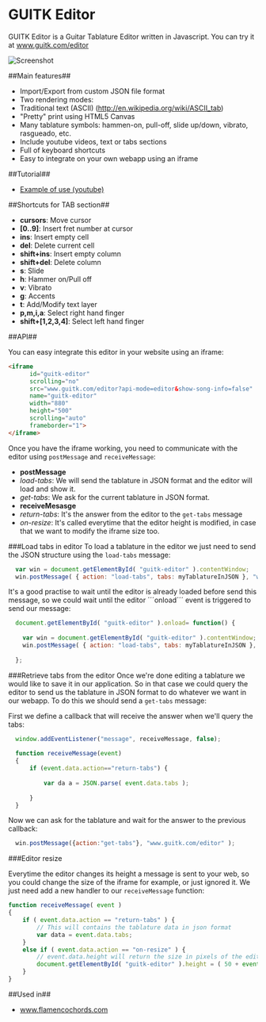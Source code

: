GUITK Editor
============

GUITK Editor is a Guitar Tablature Editor written in Javascript.
You can try it at www.guitk.com/editor

![Screenshot](http://www.guitk.com/editor/gh/screenshot.png)

##Main features##
* Import/Export from custom JSON file format
* Two rendering modes:
 * Traditional text (ASCII) (http://en.wikipedia.org/wiki/ASCII_tab)
 * "Pretty" print using HTML5 Canvas
* Many tablature symbols: hammen-on, pull-off, slide up/down, vibrato, rasgueado, etc.
* Include youtube videos, text or tabs sections
* Full of keyboard shortcuts
* Easy to integrate on your own webapp using an iframe

##Tutorial##
* [Example of use (youtube)](http://www.youtube.com/watch?v=gqs-jm9423M&hd=1)

##Shortcuts for TAB section##
* **cursors**: Move cursor
* **[0..9]**: Insert fret number at cursor
* **ins**: Insert empty cell
* **del**: Delete current cell
* **shift+ins**: Insert empty column
* **shift+del**: Delete column
* **s**: Slide
* **h**: Hammer on/Pull off
* **v**: Vibrato
* **g**: Accents
* **t**: Add/Modify text layer
* **p,m,i,a**: Select right hand finger
* **shift+[1,2,3,4]**: Select left hand finger

##API##

You can easy integrate this editor in your website using an iframe:

`````html
<iframe 
      id="guitk-editor" 
      scrolling="no" 
      src="www.guitk.com/editor?api-mode=editor&show-song-info=false" 
      name="guitk-editor" 
      width="880" 
      height="500" 
      scrolling="auto" 
      frameborder="1">
</iframe>
`````

Once you have the iframe working, you need to communicate with the editor using ```postMessage``` and ```receiveMessage```:
* **postMessage**
 * *load-tabs*: We will send the tablature in JSON format and the editor will load and show it.
 * *get-tabs*: We ask for the current tablature in JSON format.
* **receiveMesasge**
 * *return-tabs*: It's the answer from the editor to the ```get-tabs``` message
 * *on-resize*: It's called everytime that the editor height is modified, in case that we want to modify the iframe size too.

###Load tabs in editor
To load a tablature in the editor we just need to send the JSON structure using the ```load-tabs``` message:

`````javascript
  var win = document.getElementById( "guitk-editor" ).contentWindow;
  win.postMessage( { action: "load-tabs", tabs: myTablatureInJSON }, "www.guitk.com/editor" );
`````

It's a good practise to wait until the editor is already loaded before send this message, so we could wait until the editor ´´´onload´´´ event is triggered to send our message:

`````javascript
  document.getElementById( "guitk-editor" ).onload= function() {
  
    var win = document.getElementById( "guitk-editor" ).contentWindow;
    win.postMessage( { action: "load-tabs", tabs: myTablatureInJSON }, "www.guitk.com/editor" );
    
  };
`````

###Retrieve tabs from the editor
Once we're done editing a tablature we would like to save it in our application. So in that case we could query the editor to send us the tablature in JSON format to do whatever we want in our webapp.
To do this we should send a ```get-tabs``` message:

First we define a callback that will receive the answer when we'll query the tabs:
`````javascript
  window.addEventListener("message", receiveMessage, false);  
  
  function receiveMessage(event)
  {
      if (event.data.action=="return-tabs") {
  
          var da a = JSON.parse( event.data.tabs );
          
      }
  }
`````

Now we can ask for the tablature and wait for the answer to the previous callback:
`````javascript
  win.postMessage({action:"get-tabs"}, "www.guitk.com/editor" );
`````

###Editor resize

Everytime the editor changes its height a message is sent to your web, so you could change the size of the iframe for example, or just ignored it.
We just need add a new handler to our ```receiveMessage``` function:

`````javascript
function receiveMessage( event )
{
    if ( event.data.action == "return-tabs" ) {
        // This will contains the tablature data in json format
        var data = event.data.tabs;
    }
    else if ( event.data.action == "on-resize" ) {
        // event.data.height will return the size in pixels of the editor height
        document.getElementById( "guitk-editor" ).height = ( 50 + event.data.height ) + "px";
    }
}
`````

##Used in##
* www.flamencochords.com
